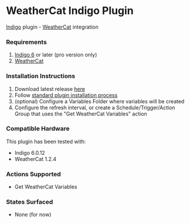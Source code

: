 WeatherCat Indigo Plugin
========================

[Indigo](http://www.perceptiveautomation.com/indigo/index.html) plugin - [WeatherCat](http://trixology.com/weathercat/) integration

### Requirements

1. [Indigo 6](http://www.perceptiveautomation.com/indigo/index.html) or later (pro version only)
2. [WeatherCat](http://trixology.com/weathercat/)

### Installation Instructions

1. Download latest release [here](https://github.com/psevigny/weathercat/releases)
2. Follow [standard plugin installation process](http://bit.ly/1e1Vc7b)
3. (optional) Configure a Variables Folder where variables will be created
4. Configure the refresh interval, or create a Schedule/Trigger/Action Group that uses the "Get WeatherCat Variables" action

### Compatible Hardware
This plugin has been tested with:

* Indigo 6.0.12
* WeatherCat 1.2.4

### Actions Supported
* Get WeatherCat Variables

### States Surfaced
* None (for now)

